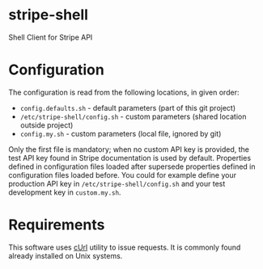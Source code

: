 # stripe-shell
Shell Client for Stripe API

# Configuration

The configuration is read from the following locations,
in given order:

* `config.defaults.sh` - default parameters
  (part of this git project)
* `/etc/stripe-shell/config.sh` - custom parameters
  (shared location outside project)
* `config.my.sh` - custom parameters
  (local file, ignored by git)

Only the first file is mandatory; when no custom API key is provided,
the test API key found in Stripe documentation is used by default.
Properties defined in configuration files loaded after supersede
properties defined in configuration files loaded before. You could
for example define your production API key in `/etc/stripe-shell/config.sh`
and your test development key in `custom.my.sh`.

# Requirements

This software uses [cUrl](https://curl.haxx.se/) utility to issue requests.
It is commonly found already installed on Unix systems.
